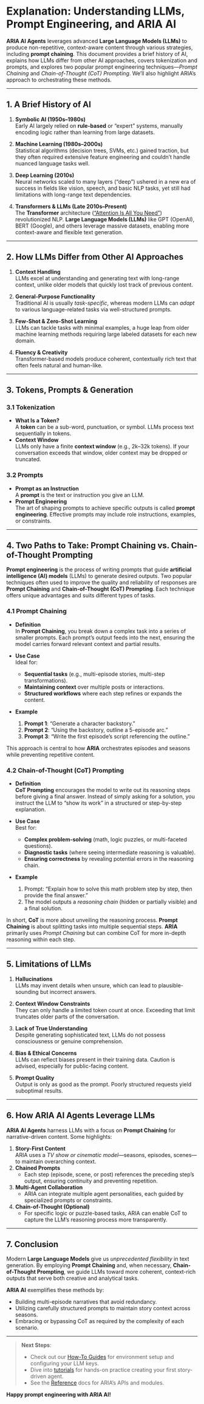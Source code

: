 # Explanation: Understanding LLMs, Prompt Engineering, and ARIA AI

**ARIA AI Agents** leverages advanced **Large Language Models (LLMs)** to produce non-repetitive, context-aware content through various strategies, including **prompt chaining**. This document provides a brief history of AI, explains how LLMs differ from other AI approaches, covers tokenization and prompts, and explores two popular prompt engineering techniques—*Prompt Chaining* and *Chain-of-Thought (CoT) Prompting*. We’ll also highlight ARIA’s approach to orchestrating these methods.

---

## 1. A Brief History of AI

1. **Symbolic AI (1950s–1980s)**  
   Early AI largely relied on **rule-based** or “expert” systems, manually encoding logic rather than learning from large datasets.

2. **Machine Learning (1980s–2000s)**  
   Statistical algorithms (decision trees, SVMs, etc.) gained traction, but they often required extensive feature engineering and couldn’t handle nuanced language tasks well.

3. **Deep Learning (2010s)**  
   Neural networks scaled to many layers (“deep”) ushered in a new era of success in fields like vision, speech, and basic NLP tasks, yet still had limitations with long-range text dependencies.

4. **Transformers & LLMs (Late 2010s–Present)**  
   The **Transformer** architecture ([“Attention Is All You Need”](https://arxiv.org/abs/1706.03762)) revolutionized NLP. **Large Language Models (LLMs)** like GPT (OpenAI), BERT (Google), and others leverage massive datasets, enabling more context-aware and flexible text generation.

---

## 2. How LLMs Differ from Other AI Approaches

1. **Context Handling**  
   LLMs excel at understanding and generating text with long-range context, unlike older models that quickly lost track of previous content.

2. **General-Purpose Functionality**  
   Traditional AI is usually *task-specific*, whereas modern LLMs can *adapt* to various language-related tasks via well-structured prompts.

3. **Few-Shot & Zero-Shot Learning**  
   LLMs can tackle tasks with minimal examples, a huge leap from older machine learning methods requiring large labeled datasets for each new domain.

4. **Fluency & Creativity**  
   Transformer-based models produce coherent, contextually rich text that often feels natural and human-like.

---

## 3. Tokens, Prompts & Generation

### 3.1 Tokenization

- **What Is a Token?**  
  A **token** can be a sub-word, punctuation, or symbol. LLMs process text sequentially in tokens.  
- **Context Window**  
  LLMs only have a finite **context window** (e.g., 2k–32k tokens). If your conversation exceeds that window, older context may be dropped or truncated.

### 3.2 Prompts

- **Prompt as an Instruction**  
  A **prompt** is the text or instruction you give an LLM.  
- **Prompt Engineering**  
  The art of shaping prompts to achieve specific outputs is called **prompt engineering**. Effective prompts may include role instructions, examples, or constraints.

---

## 4. Two Paths to Take: Prompt Chaining vs. Chain-of-Thought Prompting

**Prompt engineering** is the process of writing prompts that guide **artificial intelligence (AI) models** (LLMs) to generate desired outputs. Two popular techniques often used to improve the quality and reliability of responses are **Prompt Chaining** and **Chain-of-Thought (CoT) Prompting**. Each technique offers unique advantages and suits different types of tasks.

### 4.1 Prompt Chaining

- **Definition**  
  In **Prompt Chaining**, you break down a complex task into a series of smaller prompts. Each prompt’s output feeds into the next, ensuring the model carries forward relevant context and partial results.

- **Use Case**  
  Ideal for:
  - **Sequential tasks** (e.g., multi-episode stories, multi-step transformations).
  - **Maintaining context** over multiple posts or interactions.
  - **Structured workflows** where each step refines or expands the content.

- **Example**  
  1. **Prompt 1**: “Generate a character backstory.”  
  2. **Prompt 2**: “Using the backstory, outline a 5-episode arc.”  
  3. **Prompt 3**: “Write the first episode’s script referencing the outline.”

This approach is central to how **ARIA** orchestrates episodes and seasons while preventing repetitive content.

### 4.2 Chain-of-Thought (CoT) Prompting

- **Definition**  
  **CoT Prompting** encourages the model to write out its reasoning steps before giving a final answer. Instead of simply asking for a solution, you instruct the LLM to “show its work” in a structured or step-by-step explanation.

- **Use Case**  
  Best for:
  - **Complex problem-solving** (math, logic puzzles, or multi-faceted questions).
  - **Diagnostic tasks** (where seeing intermediate reasoning is valuable).
  - **Ensuring correctness** by revealing potential errors in the reasoning chain.

- **Example**  
  1. Prompt: “Explain how to solve this math problem step by step, then provide the final answer.”  
  2. The model outputs a *reasoning chain* (hidden or partially visible) and a final solution.

In short, **CoT** is more about unveiling the reasoning process. **Prompt Chaining** is about splitting tasks into multiple sequential steps. **ARIA** primarily uses *Prompt Chaining* but can combine CoT for more in-depth reasoning within each step.

---

## 5. Limitations of LLMs

1. **Hallucinations**  
   LLMs may invent details when unsure, which can lead to plausible-sounding but incorrect answers.

2. **Context Window Constraints**  
   They can only handle a limited token count at once. Exceeding that limit truncates older parts of the conversation.

3. **Lack of True Understanding**  
   Despite generating sophisticated text, LLMs do not possess consciousness or genuine comprehension.

4. **Bias & Ethical Concerns**  
   LLMs can reflect biases present in their training data. Caution is advised, especially for public-facing content.

5. **Prompt Quality**  
   Output is only as good as the prompt. Poorly structured requests yield suboptimal results.

---

## 6. How ARIA AI Agents Leverage LLMs

**ARIA AI Agents** harness LLMs with a focus on **Prompt Chaining** for narrative-driven content. Some highlights:

1. **Story-First Content**  
   ARIA uses a *TV show or cinematic model*—seasons, episodes, scenes—to maintain overarching context.  
2. **Chained Prompts**  
   - Each step (episode, scene, or post) references the preceding step’s output, ensuring continuity and preventing repetition.  
3. **Multi-Agent Collaboration**  
   - ARIA can integrate multiple agent personalities, each guided by specialized prompts or constraints.  
4. **Chain-of-Thought (Optional)**  
   - For specific logic or puzzle-based tasks, ARIA can enable CoT to capture the LLM’s reasoning process more transparently.

---

## 7. Conclusion

Modern **Large Language Models** give us *unprecedented flexibility* in text generation. By employing **Prompt Chaining** and, when necessary, **Chain-of-Thought Prompting**, we guide LLMs toward more coherent, context-rich outputs that serve both creative and analytical tasks.

**ARIA AI** exemplifies these methods by:
- Building multi-episode narratives that avoid redundancy.
- Utilizing carefully structured prompts to maintain story context across seasons.
- Embracing or bypassing CoT as required by the complexity of each scenario.

---

> **Next Steps**:
> - Check out our [How-To Guides](./how-to-guides.md) for environment setup and configuring your LLM keys.  
> - Dive into [tutorials](./tutorials.md) for hands-on practice creating your first story-driven agent.  
> - See the [Reference](./reference.md) docs for ARIA’s APIs and modules.  

**Happy prompt engineering with ARIA AI!**